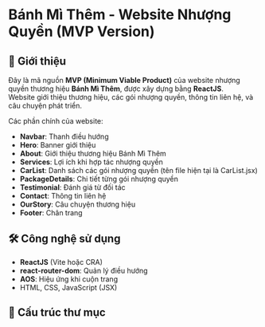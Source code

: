 # Bánh Mì Thêm - Website Nhượng Quyền (MVP Version)

## 📌 Giới thiệu
Đây là mã nguồn **MVP (Minimum Viable Product)** của website nhượng quyền thương hiệu **Bánh Mì Thêm**, được xây dựng bằng **ReactJS**.  
Website giới thiệu thương hiệu, các gói nhượng quyền, thông tin liên hệ, và câu chuyện phát triển.

Các phần chính của website:
- **Navbar**: Thanh điều hướng
- **Hero**: Banner giới thiệu
- **About**: Giới thiệu thương hiệu Bánh Mì Thêm
- **Services**: Lợi ích khi hợp tác nhượng quyền
- **CarList**: Danh sách các gói nhượng quyền (tên file hiện tại là CarList.jsx)
- **PackageDetails**: Chi tiết từng gói nhượng quyền
- **Testimonial**: Đánh giá từ đối tác
- **Contact**: Thông tin liên hệ
- **OurStory**: Câu chuyện thương hiệu
- **Footer**: Chân trang

## 🛠 Công nghệ sử dụng
- **ReactJS** (Vite hoặc CRA)
- **react-router-dom**: Quản lý điều hướng
- **AOS**: Hiệu ứng khi cuộn trang
- HTML, CSS, JavaScript (JSX)

## 📂 Cấu trúc thư mục
